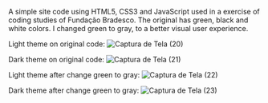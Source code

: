A simple site code using HTML5, CSS3 and JavaScript used in a exercise of coding studies of Fundação Bradesco. The original has green, black and white colors. I changed green to gray, to a better visual user experience.

Light theme on original code:
![Captura de Tela (20)](https://github.com/user-attachments/assets/3fa4fc1b-b8e9-4ad2-adef-f9792e26447c)

Dark theme on original code:
![Captura de Tela (21)](https://github.com/user-attachments/assets/dc8abf75-2c77-465d-b313-dccc2e418cbc)

Light theme after change green to gray:
![Captura de Tela (22)](https://github.com/user-attachments/assets/87a088c7-3a5e-42dc-a0f6-f6c15636fa88)

Dark theme after change green to gray:
![Captura de Tela (23)](https://github.com/user-attachments/assets/b4fed5f2-4367-49d5-9eb0-5236de839a5b)
